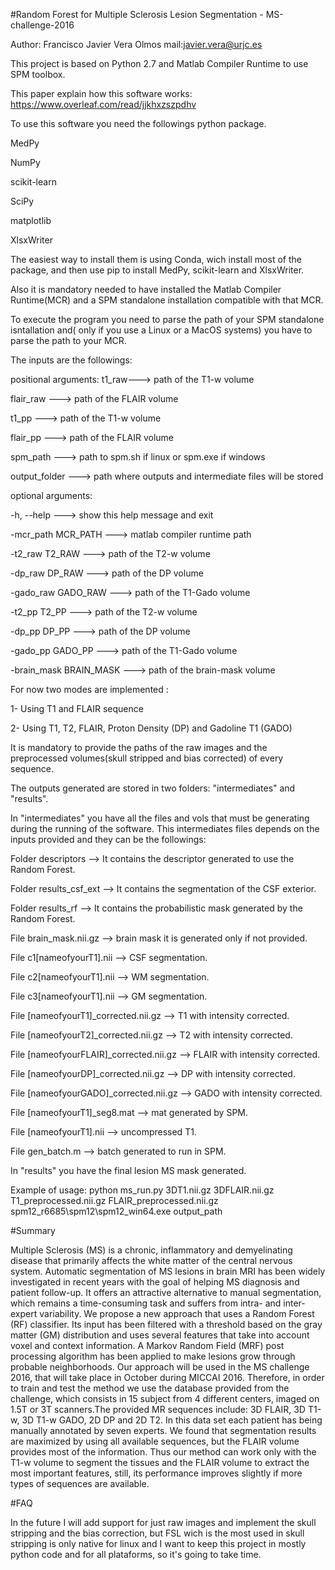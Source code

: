 #Random Forest for Multiple Sclerosis Lesion Segmentation - MS-challenge-2016

Author: Francisco Javier Vera Olmos
mail:javier.vera@urjc.es

This project is based on Python 2.7 and Matlab Compiler Runtime to use SPM toolbox. 

This paper explain how this software works:
https://www.overleaf.com/read/jjkhxzszpdhv

To use this software you need the followings python package.

MedPy

NumPy

scikit-learn

SciPy

matplotlib

XlsxWriter

The easiest way to install them is using Conda, wich install most of the package, and then use pip to install MedPy, scikit-learn and XlsxWriter.

Also it is mandatory needed to have installed the Matlab Compiler Runtime(MCR) and a SPM standalone installation compatible with that MCR.

To execute the program you need to parse the path of your SPM standalone isntallation and( only if you use a Linux or a MacOS systems) you have to parse the path to your MCR.

The inputs are the followings:

positional arguments:
  t1_raw--->  path of the T1-w volume
  
  flair_raw --->  path of the FLAIR volume
  
  t1_pp ---> path of the T1-w volume
  
  flair_pp ---> path of the FLAIR volume
  
  spm_path ---> path to spm.sh if linux or spm.exe if windows
  
  output_folder ---> path where outputs and intermediate files will be stored

optional arguments:

  -h, --help  --->  show this help message and exit
  
  -mcr_path MCR_PATH  --->  matlab compiler runtime path
  
  -t2_raw T2_RAW  --->  path of the T2-w volume
  
  -dp_raw DP_RAW  --->    path of the DP volume
  
  -gado_raw GADO_RAW --->   path of the T1-Gado volume
  
  -t2_pp T2_PP --->  path of the T2-w volume
  
  -dp_pp DP_PP  ---> path of the DP volume
  
  -gado_pp GADO_PP  ---> path of the T1-Gado volume
  
  -brain_mask BRAIN_MASK  ---> path of the brain-mask volume


For now two modes are implemented :

1- Using T1 and FLAIR sequence 

2- Using T1, T2, FLAIR, Proton Density (DP) and Gadoline T1 (GADO)

It is mandatory to provide the paths of the raw images and the preprocessed volumes(skull stripped and bias corrected) of every sequence.


The outputs generated are stored in two folders: "intermediates" and "results".

In "intermediates" you have all the files and vols that must be generating during the running of the software.
This intermediates files depends on the inputs provided and they can be the followings:
  
Folder descriptors --> It contains the descriptor generated to use the Random Forest.

Folder results_csf_ext --> It contains the segmentation of the CSF exterior.

Folder results_rf --> It contains the probabilistic mask generated by the Random Forest.

File brain_mask.nii.gz --> brain mask it is generated only if not provided.

File c1[nameofyourT1].nii --> CSF segmentation.

File c2[nameofyourT1].nii --> WM segmentation.

File c3[nameofyourT1].nii --> GM segmentation.

File [nameofyourT1]_corrected.nii.gz --> T1 with intensity corrected.

File [nameofyourT2]_corrected.nii.gz --> T2 with intensity corrected.

File [nameofyourFLAIR]_corrected.nii.gz --> FLAIR with intensity corrected.

File [nameofyourDP]_corrected.nii.gz --> DP with intensity corrected.

File [nameofyourGADO]_corrected.nii.gz --> GADO with intensity corrected.

File [nameofyourT1]_seg8.mat --> mat generated by SPM.

File [nameofyourT1].nii --> uncompressed T1. 

File gen_batch.m --> batch generated to run in SPM.



In "results" you have the final lesion MS mask generated.


Example of usage:
python ms_run.py 3DT1.nii.gz 3DFLAIR.nii.gz T1_preprocessed.nii.gz FLAIR_preprocessed.nii.gz  spm12_r6685\spm12\spm12_win64.exe output_path


#Summary


Multiple Sclerosis (MS) is a chronic, inflammatory and demyelinating disease that primarily affects the white matter of the central nervous system. Automatic segmentation of MS lesions in brain MRI has been widely investigated in recent years with the goal of helping MS diagnosis and patient follow-up. It offers an attractive alternative to manual segmentation, which remains a time-consuming task and suffers from intra- and inter-expert variability. We propose a new approach that uses a Random Forest (RF) classifier. Its input has been filtered with a threshold based on the gray matter (GM) distribution and uses several features that take into account voxel and context information. A Markov Random Field (MRF) post processing algorithm has been applied to make lesions grow through probable neighborhoods. Our approach will be used in the MS challenge 2016, that will take place in October during MICCAI 2016. Therefore, in order to train and test the method we use the database provided from the challenge, which consists in 15 subject from 4 different centers, imaged on 1.5T or 3T scanners.The provided MR sequences include: 3D FLAIR, 3D T1-w, 3D T1-w GADO, 2D DP and 2D T2. In this data set each patient has being manually annotated by seven experts. We found that segmentation results are maximized by using all available sequences, but the FLAIR volume provides most of the information. Thus our method can work only with the T1-w volume to segment the tissues and the FLAIR volume to extract the most important features, still, its performance improves slightly if more types of sequences are available.


#FAQ

In the future I will add support for just raw images and implement the skull stripping and the bias correction, but FSL wich is the most used in skull stripping is only native for linux and I want to keep this project in mostly python code and for all plataforms, so it's going to take time. 



